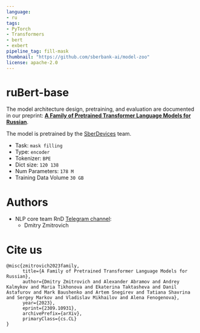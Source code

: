 ```yaml
---
language:
- ru
tags:
- PyTorch
- Transformers
- bert
- exbert
pipeline_tag: fill-mask
thumbnail: "https://github.com/sberbank-ai/model-zoo"
license: apache-2.0
---
```


# ruBert-base
The model architecture design, pretraining, and evaluation are documented in our preprint: [**A Family of Pretrained Transformer Language Models for Russian**](https://arxiv.org/abs/2309.10931).

The model is pretrained by the [SberDevices](https://sberdevices.ru/) team.  
* Task: `mask filling`
* Type: `encoder`
* Tokenizer: `BPE`
* Dict size: `120 138`
* Num Parameters: `178 M`	
* Training Data Volume `30 GB`

# Authors
+ NLP core team RnD [Telegram channel](https://t.me/nlpcoreteam):
  + Dmitry Zmitrovich
 
# Cite us
```
@misc{zmitrovich2023family,
      title={A Family of Pretrained Transformer Language Models for Russian}, 
      author={Dmitry Zmitrovich and Alexander Abramov and Andrey Kalmykov and Maria Tikhonova and Ekaterina Taktasheva and Danil Astafurov and Mark Baushenko and Artem Snegirev and Tatiana Shavrina and Sergey Markov and Vladislav Mikhailov and Alena Fenogenova},
      year={2023},
      eprint={2309.10931},
      archivePrefix={arXiv},
      primaryClass={cs.CL}
}
```